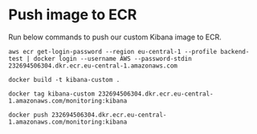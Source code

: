 # Push image to ECR
Run below commands to push our custom Kibana image to ECR.
```
aws ecr get-login-password --region eu-central-1 --profile backend-test | docker login --username AWS --password-stdin 232694506304.dkr.ecr.eu-central-1.amazonaws.com
```

```
docker build -t kibana-custom .
```

```
docker tag kibana-custom 232694506304.dkr.ecr.eu-central-1.amazonaws.com/monitoring:kibana
```

```
docker push 232694506304.dkr.ecr.eu-central-1.amazonaws.com/monitoring:kibana
```